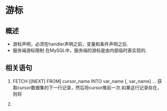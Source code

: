 # 游标
## 概述
- 游标声明，必须在handler声明之前，变量和条件声明之后. 
- 服务端游标限制
在MySQL中，服务端的游标是由内部临时表实现的.


## 相关语句
1. FETCH [[NEXT] FROM] cursor_name INTO var_name [, var_name] ...
获取cursor数据集的下一行记录，然后将cursor推前一次.如果这行记录存在，则将

2. 